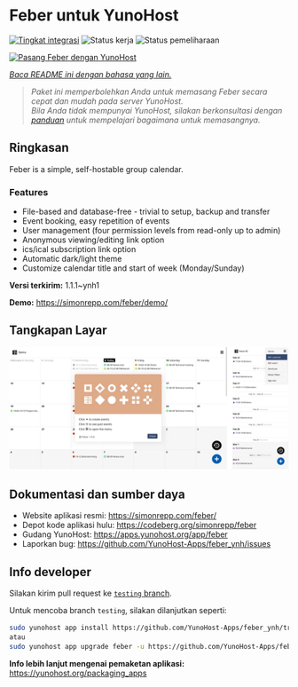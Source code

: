 <!--
N.B.: README ini dibuat secara otomatis oleh <https://github.com/YunoHost/apps/tree/master/tools/readme_generator>
Ini TIDAK boleh diedit dengan tangan.
-->

# Feber untuk YunoHost

[![Tingkat integrasi](https://dash.yunohost.org/integration/feber.svg)](https://ci-apps.yunohost.org/ci/apps/feber/) ![Status kerja](https://ci-apps.yunohost.org/ci/badges/feber.status.svg) ![Status pemeliharaan](https://ci-apps.yunohost.org/ci/badges/feber.maintain.svg)

[![Pasang Feber dengan YunoHost](https://install-app.yunohost.org/install-with-yunohost.svg)](https://install-app.yunohost.org/?app=feber)

*[Baca README ini dengan bahasa yang lain.](./ALL_README.md)*

> *Paket ini memperbolehkan Anda untuk memasang Feber secara cepat dan mudah pada server YunoHost.*  
> *Bila Anda tidak mempunyai YunoHost, silakan berkonsultasi dengan [panduan](https://yunohost.org/install) untuk mempelajari bagaimana untuk memasangnya.*

## Ringkasan

Feber is a simple, self-hostable group calendar.

### Features

- File-based and database-free - trivial to setup, backup and transfer
- Event booking, easy repetition of events
- User management (four permission levels from read-only up to admin)
- Anonymous viewing/editing link option
- ics/ical subscription link option
- Automatic dark/light theme
- Customize calendar title and start of week (Monday/Sunday)



**Versi terkirim:** 1.1.1~ynh1

**Demo:** <https://simonrepp.com/feber/demo/>

## Tangkapan Layar

![Tangkapan Layar pada Feber](./doc/screenshots/screenshot.png)

## Dokumentasi dan sumber daya

- Website aplikasi resmi: <https://simonrepp.com/feber/>
- Depot kode aplikasi hulu: <https://codeberg.org/simonrepp/feber>
- Gudang YunoHost: <https://apps.yunohost.org/app/feber>
- Laporkan bug: <https://github.com/YunoHost-Apps/feber_ynh/issues>

## Info developer

Silakan kirim pull request ke [`testing` branch](https://github.com/YunoHost-Apps/feber_ynh/tree/testing).

Untuk mencoba branch `testing`, silakan dilanjutkan seperti:

```bash
sudo yunohost app install https://github.com/YunoHost-Apps/feber_ynh/tree/testing --debug
atau
sudo yunohost app upgrade feber -u https://github.com/YunoHost-Apps/feber_ynh/tree/testing --debug
```

**Info lebih lanjut mengenai pemaketan aplikasi:** <https://yunohost.org/packaging_apps>
